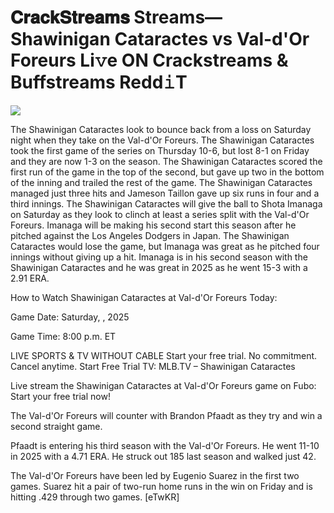 # 𝐂𝐫𝐚𝐜𝐤𝐒𝐭𝐫𝐞𝐚𝐦𝐬 Streams— Shawinigan Cataractes vs Val-d'Or Foreurs Li𝚟e ON Crackstreams & Buffstreams Redd𝚒T  
  
  
[![](https://i.imgur.com/qSNzIqt.png)](https://movie.rssnews.media/CsfyCZwJc.php)  
  
The Shawinigan Cataractes look to bounce back from a loss on Saturday night when they take on the Val-d'Or Foreurs. The Shawinigan Cataractes took the first game of the series on Thursday 10-6, but lost 8-1 on Friday and they are now 1-3 on the season. The Shawinigan Cataractes scored the first run of the game in the top of the second, but gave up two in the bottom of the inning and trailed the rest of the game. The Shawinigan Cataractes managed just three hits and Jameson Taillon gave up six runs in four and a third innings. The Shawinigan Cataractes will give the ball to Shota Imanaga on Saturday as they look to clinch at least a series split with the Val-d'Or Foreurs. Imanaga will be making his second start this season after he pitched against the Los Angeles Dodgers in Japan. The Shawinigan Cataractes would lose the game, but Imanaga was great as he pitched four innings without giving up a hit. Imanaga is in his second season with the Shawinigan Cataractes and he was great in 2025 as he went 15-3 with a 2.91 ERA.

How to Watch Shawinigan Cataractes at Val-d'Or Foreurs Today:

Game Date: Saturday, , 2025

Game Time: 8:00 p.m. ET

LIVE SPORTS & TV WITHOUT CABLE
Start your free trial. No commitment. Cancel anytime.
Start Free Trial
TV: MLB.TV – Shawinigan Cataractes

Live stream the Shawinigan Cataractes at Val-d'Or Foreurs game on Fubo: Start your free trial now!

The Val-d'Or Foreurs will counter with Brandon Pfaadt as they try and win a second straight game.

Pfaadt is entering his third season with the Val-d'Or Foreurs. He went 11-10 in 2025 with a 4.71 ERA. He struck out 185 last season and walked just 42.

The Val-d'Or Foreurs have been led by Eugenio Suarez in the first two games. Suarez hit a pair of two-run home runs in the win on Friday and is hitting .429 through two games. [eTwKR]